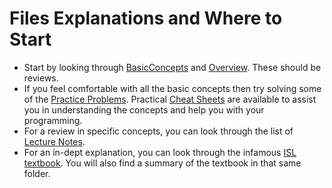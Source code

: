 # Files Explanations and Where to Start

* Start by looking through [BasicConcepts](https://github.com/woonsupkim/DataScience_Summary/blob/main/0.%20Review/BasicConcepts.pdf) and [Overview](https://github.com/woonsupkim/DataScience_Summary/blob/main/0.%20Review/Overview.pdf). These should be reviews.
* If you feel comfortable with all the basic concepts then try solving some of the [Practice Problems](https://github.com/woonsupkim/DataScience_Summary/tree/main/3.%20PracticeProblems). Practical [Cheat Sheets](https://github.com/woonsupkim/DataScience_Summary/tree/main/4.%20CheatSheets) are available to assist you in understanding the concepts and help you with your programming.
* For a review in specific concepts, you can look through the list of [Lecture Notes](https://github.com/woonsupkim/DataScience_Summary/tree/main/2.%20Lecture). 
* For an in-dept explanation, you can look through the infamous [ISL textbook](https://github.com/woonsupkim/DataScience_Summary/tree/main/1.%20TextBook). You will also find a summary of the textbook in that same folder. 
